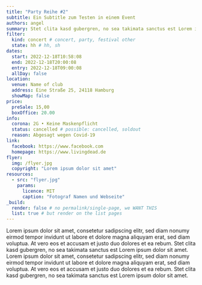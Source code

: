 ```yaml
---
title: "Party Reihe #2"
subtitle: Ein Subtitle zum Testen in einem Event
authors: angel
summary: Stet clita kasd gubergren, no sea takimata sanctus est Lorem ipsum dolor sit amet
filter:
  kind: concert # concert, party, festival other
  state: hh # hh, sh
dates:
  start: 2022-12-18T10:58:08
  end: 2022-12-18T20:00:08
  entry: 2022-12-18T09:00:08
  allDay: false
location:
  venue: Name of club
  address: Eine Straße 25, 24118 Hamburg
  showMap: false
price:
  preSale: 15,00
  boxOffice: 20.00
info:
  corona: 2G • Keine Maskenpflicht
  status: cancelled # possible: cancelled, soldout
  reason: Abgesagt wegen Covid-19
link:
  facebook: https://www.facebook.com
  homepage: https://www.livingdead.de
flyer:
  img: /flyer.jpg
  copyright: "Lorem ipsum dolor sit amet"
resources:
  - src: "flyer.jpg"
    params:
      licence: MIT
      caption: "Fotograf Namen und Webseite"
_build:
  render: false # no permalink/single-page, we WANT THIS
  list: true # but render on the list pages
---
```


Lorem ipsum dolor sit amet, consetetur sadipscing elitr, sed diam nonumy eirmod tempor invidunt ut labore et dolore magna aliquyam erat, sed diam voluptua. At vero eos et accusam et justo duo dolores et ea rebum. Stet clita kasd gubergren, no sea takimata sanctus est Lorem ipsum dolor sit amet. Lorem ipsum dolor sit amet, consetetur sadipscing elitr, sed diam nonumy eirmod tempor invidunt ut labore et dolore magna aliquyam erat, sed diam voluptua. At vero eos et accusam et justo duo dolores et ea rebum. Stet clita kasd gubergren, no sea takimata sanctus est Lorem ipsum dolor sit amet.